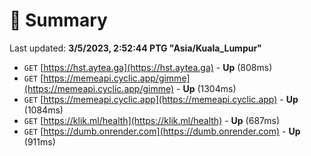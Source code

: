 # 📖 Summary
Last updated: **3/5/2023, 2:52:44 PTG "Asia/Kuala_Lumpur"**

- `GET` [https://hst.aytea.ga](https://hst.aytea.ga) - **Up** (808ms)
- `GET` [https://memeapi.cyclic.app/gimme](https://memeapi.cyclic.app/gimme) - **Up** (1304ms)
- `GET` [https://memeapi.cyclic.app](https://memeapi.cyclic.app) - **Up** (1084ms)
- `GET` [https://klik.ml/health](https://klik.ml/health) - **Up** (687ms)
- `GET` [https://dumb.onrender.com](https://dumb.onrender.com) - **Up** (911ms)
